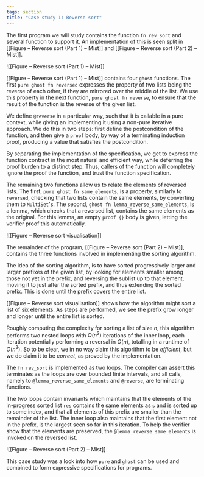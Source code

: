 ```yaml
---
tags: section
title: "Case study 1: Reverse sort"
---
```


The first program we will study contains the function `fn rev_sort` and several function to support it. An implementation of this is seen split in [[Figure – Reverse sort (Part 1) – Mist]] and [[Figure – Reverse sort (Part 2) – Mist]].

![[Figure – Reverse sort (Part 1) – Mist]]

[[Figure – Reverse sort (Part 1) – Mist]] contains four `ghost` functions. The first `pure ghost fn reversed` expresses the property of two lists being the reverse of each other, if they are mirrored over the middle of the list. We use this property in the next function, `pure ghost fn reverse`, to ensure that the result of the function is the reverse of the given list.

We define `@reverse` in a particular way, such that it is callable in a pure context, while giving an implementing it using a non-pure iterative approach. We do this in two steps: first define the postcondition of the function, and then give a `proof` body, by way of a terminating induction proof, producing a value that satisfies the postcondition.

By separating the implementation of the specification, we get to express the function contract in the most natural and efficient way, while deferring the proof burden to a distinct step. Thus, callers of the function will completely ignore the proof the function, and trust the function specification.

The remaining two functions allow us to relate the elements of reversed lists. The first, `pure ghost fn same_elements`, is a property, similarly to `reversed`, checking that two lists contain the same elements, by converting them to `MultiSet`'s. The second, `ghost fn lemma_reverse_same_elements`, is a lemma, which checks that a reversed list, contains the same elements as the original. For this lemma, an empty `proof {}` body is given, letting the verifier proof this automatically.

![[Figure – Reverse sort visualisation]]

The remainder of the program, [[Figure – Reverse sort (Part 2) – Mist]], contains the three functions involved in implementing the sorting algorithm.

The idea of the sorting algorithm, is to have sorted progressively larger and larger prefixes of the given list, by looking for elements smaller among those not yet in the prefix, and reversing the sublist up to that element, moving it to just after the sorted prefix, and thus extending the sorted prefix. This is done until the prefix covers the entire list.

[[Figure – Reverse sort visualisation]] shows how the algorithm might sort a list of six elements. As steps are performed, we see the prefix grow longer and longer until the entire list is sorted.

Roughly computing the complexity for sorting a list of size $n$, this algorithm performs two nested loops with $O(n^2)$ iterations of the inner loop, each iteration potentially performing a reversal in $O(n)$, totalling in a runtime of $O(n^3)$. So to be clear, we in no way claim this algorithm to be _efficient_, but we do claim it to be _correct_, as proved by the implementation.

The `fn rev_sort` is implemented as two loops. The compiler can assert this terminates as the loops are over bounded finite intervals, and all calls, namely to `@lemma_reverse_same_elements` and `@reverse`, are terminating functions.

The two loops contain invariants which maintains that the elements of the in-progress sorted list `res` contains the same elements as `s` and is sorted up to some index, and that all elements of this prefix are smaller than the remainder of the list. The inner loop also maintains that the first element not in the prefix, is the largest seen so far in this iteration. To help the verifier show that the elements are preserved, the `@lemma_reverse_same_elements` is invoked on the reversed list.

![[Figure – Reverse sort (Part 2) – Mist]]

This case study was a look into how `pure` and `ghost` can be used and combined to form expressive specifications for programs.